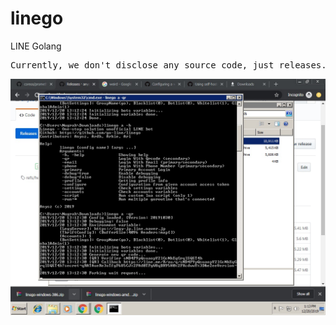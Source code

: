 # linego
LINE Golang

<pre>
Currently, we don't disclose any source code, just releases.
</pre>

![Login with QR](demo/test.jpg)